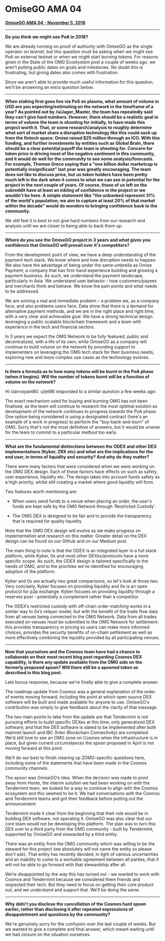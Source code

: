 # OmiseGO AMA 04

**[OmiseGO AMA 04 - November 5, 2018](https://www.reddit.com/r/omise_go/comments/9ubemn/omisego_ama_4_november_5_2018/)**

***

**Do you think we might see PoA in 2018?**

We are already running on proof of authority with OmiseGO as the single operator on testnet, but this question must be asking when we might see PoA on external testnet or when we might start burning tokens. For reasons given in the State of the OMG Ecostystem post a couple of weeks ago, we aren't putting public dates on goals and milestones. No doubt this is frustrating, but giving dates also comes with frustration.

Since we aren't able to provide much useful information for this question, we'll be answering an extra question below.

***

**When staking first goes live via PoS on plasma, what amount of volume in USD are you expecting/estimating on the network in the timeframe of a year? As pointed out by /u/Jager_Master, the team has repeatedly said they can't give hard numbers. However, there should be a realistic goal in terms of volume the team is shooting for initially, to have made this project worth it. That, or some research/analysis to roughly determine what sort of market share a disruptive technology like this could suck up from the fintech space. Omise raised $25 million through an ICO. With this funding, and further investments by entities such as Global Brain, there should be a clear potential payoff the team is shooting for. Concern for token price is driving most of the negative sentiment in this community, and it would do well for the community to see some analysis/forecasts. For example, Thomas Greco saying that a "one billion dollar marketcap is potentially insignificant" last year was greatly encouraging. The team does not like to discuss price, but us token holders have been pretty much left in the dark when it comes to what we can see in potential for the project in the next couple of years. Of course, those of us left on the subreddit have at least an inkling of confidence in the project or we wouldn't be here. A simple statement like "the unbanked represent 31% of the world's population; we aim to capture at least 20% of that market within the decade" would do wonders to bringing confidence back to the community.**

We still feel it is best to not give hard numbers from our research and analysis until we are closer to being able to back them up.

***

**Where do you see the OmiseGO project in 3 years and what gives you confidence that OmiseGO will prevail over it's competitors?**

From the development point of view, we have a deep understanding of the payment tech stack. We know where and how disruption needs to happen. We also have the advantage of being under the same umbrella as Omise Payment; a company that has first-hand experience building and growing a payment business. As such, we understand the payment landscape, particularly in Asia. We understand user behavior - how customers/payees and merchants think and behave. We know the pain points and what needs to be addressed.

We are solving a real and immediate problem – a problem we, as a company face, and also problems users face. Data show that there is a demand for alternative payment methods, and we are in the right place and right time, with a very clear and achievable goal. We have a strong technical design leveraging a public scalable blockchain framework and a team with experience in the tech and financial sectors.

In 3 years we expect the OMG Network to be fully featured, public and decentralized, with a life of its own; while OmiseGO as a company will continue to build volume on the network by providing support to implementers on leveraging the OMG tech stack for their business needs, exploring new and more complex use cases as the technology evolves.

***

**Is there a formula as to how many tokens will be burnt in the PoA phase (when it begins). Will the number of tokens burnt will be a function of volume on the network?**

Hi clairvoyant80. u/jet86 responded to a similar question a few weeks ago:

The exact mechanism used for buying and burning OMG has not been finalised, as the team will continue to research the most optimal solution as development of the network continues to progress towards the PoA phase. One option being considered is using a designated contract (here's an example of a work in progress) to perform the "buy-back-and-burn" of OMG. Sorry that's not the most definitive of answers, but it would be unwise for the team to commit to a particular method too early.

***

**What are the fundamental distinctions between the ODEX and other DEX implementations (Kyber, ZRX etc) and what are the implications for the end user, in terms of liquidity and security? And why do they matter?**

There were many factors that were considered when we were working on the OMG DEX design. Each of these factors have effects on such as safety, user experience, liquidity etc. The design takes into account funds safety as a high priority, whilst still creating a market where good liquidity will form.

Two features worth mentioning are:

* When users send funds to a venue when placing an order, the user's funds are kept safe by the OMG Network through 'Restricted Custody'.

* The OMG DEX is designed to be fair and to provide the transparency that is required for quality liquidity

Note that the OMG DEX design will evolve as we make progress on implementation and research on this matter. Greater detail on the DEX design can be found on our Github and on our Medium post.

The main thing to note is that the ODEX is an integrated layer in a full stack platform, while Kyber, 0x and most other DEXes/protocols have a more specific scope. As such, the ODEX design is tailored specifically to the needs of OMG, and to the priorities we’ve identified for encouraging adoption of the platform.

Kyber and 0x are actually two great comparisons, so let's look at those two. Very concisely, Kyber focuses on providing liquidity and 0x is an open protocol for p2p exchange. Kyber focuses on providing liquidity through a reserves pool - potentially a complement rather than a competitor.

The ODEX’s restricted custody with off-chain order matching works in a similar way to 0x’s relayer model, but with the benefit of the trade flow data from all venues being connected to the OMG Network. Data from all trades executed on venues must be submitted to the OMG Network for settlement; this provides transparency in pricing so users can make more informed choices, provides the security benefits of on-chain settlement as well as more effectively combining the liquidity provided by all participating venues.

***

**Now that yourselves and the Cosmos team have had a chance to collaborate on their most recent blog post regarding Cosmos DEX capability, is there any update available from the OMG side on the formerly proposed spoon? Will there still be a spooned token as described in this blog post.**

Late bonus response, because we're finally able to give a complete answer:

The roadmap update from Cosmos was a general explanation of the order of events moving forward, including the point at which open source DEX software will be built and made available for anyone to use. OmiseGO's contribution was simply to give feedback about the clarity of that message.

The two main points to take from the update are that Tendermint is not pursuing efforts to build specific DEXes at this time, only generalized DEX software; and that the DEX software is slated to be implemented after both mainnet launch and IBC (Inter-Blockchain Connectivity) are completed. We'd still love to see an OMG zone on Cosmos when the infrastructure is in place, but given current circumstances the spoon proposed in April is not moving forward at this point.

We’ll do our best to finish clearing up ZOMG-specific questions here, including some of the statements that have been made in the Cosmos community channels.

The spoon was OmiseGO’s idea. When the decision was made to pivot away from Honte, the interim solution we had been working on with the Tendermint team, we looked for a way to continue to align with the Cosmos ecosystem and this seemed to be it. We had conversations with the Cosmos and Tendermint teams and got their feedback before putting out the announcement.

Tendermint made it clear from the beginning that their role would be in building DEX software, not operating it. OmiseGO was also clear that our core team would not be developing this platform. The plan was to turn this DEX over to a third party from the OMG community - built by Tendermint, supported by OmiseGO and stewarded by a third entity.

There was an entity from the OMG community which was willing to be the steward for this project (we absolutely will not name the entity so please don't ask). That entity has recently decided, in light of various uncertainties and an inability to come to a workable agreement between all parties, that it will not be able to go forward with that stewardship after all.

We’re disappointed by the way this has turned out - we wanted to work with Cosmos and Tendermint because we considered them friends and respected their tech. But they need to focus on getting their core product out, and we understand and support that. We’ll be doing the same.

***

**Why didn't you disclose the cancellation of the Cosmos hard spoon earlier, rather than disclosing it after repeated expressions of disappointment and questions by the community?**

We're genuinely sorry for the confusion over the last couple of weeks. But we wanted to give a complete and final answer, which meant waiting until we had closure on the situation ourselves.

